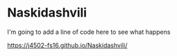 # Naskidashvili

I'm going to add a line of code here to see what happens


https://j4502-fs16.github.io/Naskidashvili/

